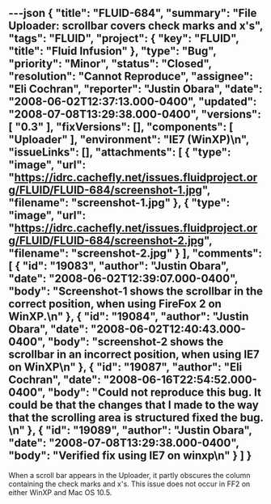 ---json
{
  "title": "FLUID-684",
  "summary": "File Uploader: scrollbar covers check marks and x's",
  "tags": "FLUID",
  "project": {
    "key": "FLUID",
    "title": "Fluid Infusion"
  },
  "type": "Bug",
  "priority": "Minor",
  "status": "Closed",
  "resolution": "Cannot Reproduce",
  "assignee": "Eli Cochran",
  "reporter": "Justin Obara",
  "date": "2008-06-02T12:37:13.000-0400",
  "updated": "2008-07-08T13:29:38.000-0400",
  "versions": [
    "0.3"
  ],
  "fixVersions": [],
  "components": [
    "Uploader"
  ],
  "environment": "IE7 (WinXP)\n",
  "issueLinks": [],
  "attachments": [
    {
      "type": "image",
      "url": "https://idrc.cachefly.net/issues.fluidproject.org/FLUID/FLUID-684/screenshot-1.jpg",
      "filename": "screenshot-1.jpg"
    },
    {
      "type": "image",
      "url": "https://idrc.cachefly.net/issues.fluidproject.org/FLUID/FLUID-684/screenshot-2.jpg",
      "filename": "screenshot-2.jpg"
    }
  ],
  "comments": [
    {
      "id": "19083",
      "author": "Justin Obara",
      "date": "2008-06-02T12:39:07.000-0400",
      "body": "Screenshot-1 shows the scrollbar in the correct position, when using FireFox 2 on WinXP.\n"
    },
    {
      "id": "19084",
      "author": "Justin Obara",
      "date": "2008-06-02T12:40:43.000-0400",
      "body": "screenshot-2 shows the scrollbar in an incorrect position, when using IE7 on WinXP\n"
    },
    {
      "id": "19087",
      "author": "Eli Cochran",
      "date": "2008-06-16T22:54:52.000-0400",
      "body": "Could not reproduce this bug. It could be that the changes that I made to the way that the scrolling area is structured fixed the bug.&#x20;\n"
    },
    {
      "id": "19089",
      "author": "Justin Obara",
      "date": "2008-07-08T13:29:38.000-0400",
      "body": "Verified fix using IE7 on winxp\n"
    }
  ]
}
---
When a scroll bar appears in the Uploader, it partly obscures the column containing the check marks and x's. This issue does not occur in FF2 on either WinXP and Mac OS 10.5.&#x20;

        